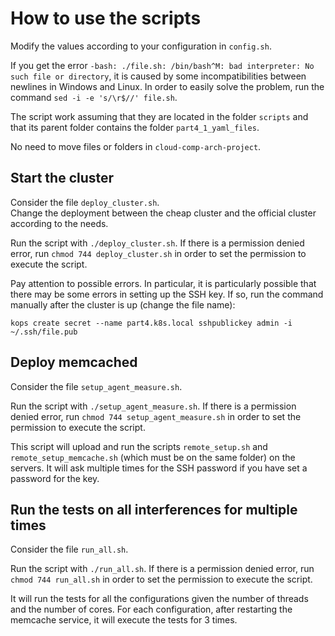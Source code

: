 # How to use the scripts

Modify the values according to your configuration in `config.sh`.

If you get the error `-bash: ./file.sh: /bin/bash^M: bad interpreter: No such file or directory`, it is caused by some incompatibilities between newlines in Windows and Linux. In order to easily solve the problem, run the command `sed -i -e 's/\r$//' file.sh`.

The script work assuming that they are located in the folder `scripts` and that its parent folder contains the folder `part4_1_yaml_files`.

No need to move files or folders in `cloud-comp-arch-project`.

## Start the cluster

Consider the file `deploy_cluster.sh`. \
Change the deployment between the cheap cluster and the official cluster according to the needs.

Run the script with `./deploy_cluster.sh`. If there is a permission denied error, run `chmod 744 deploy_cluster.sh` in order to set the permission to execute the script.

Pay attention to possible errors. In particular, it is particularly possible that there may be some errors in setting up the SSH key. If so, run the command manually after the cluster is up (change the file name):
```
kops create secret --name part4.k8s.local sshpublickey admin -i ~/.ssh/file.pub
```

## Deploy memcached

Consider the file `setup_agent_measure.sh`.

Run the script with `./setup_agent_measure.sh`. If there is a permission denied error, run `chmod 744 setup_agent_measure.sh` in order to set the permission to execute the script.

This script will upload and run the scripts `remote_setup.sh` and `remote_setup_memcache.sh` (which must be on the same folder) on the servers. It will ask multiple times for the SSH password if you have set a password for the key.

## Run the tests on all interferences for multiple times

Consider the file `run_all.sh`.

Run the script with `./run_all.sh`. If there is a permission denied error, run `chmod 744 run_all.sh` in order to set the permission to execute the script.

It will run the tests for all the configurations given the number of threads and the number of cores. For each configuration, after restarting the memcache service, it will execute the tests for 3 times.